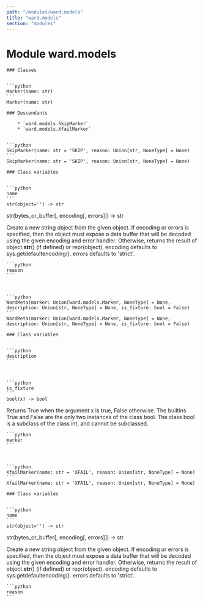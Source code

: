 ```yaml
---
path: "/modules/ward.models"
title: "ward.models"
section: "modules"
---
```


Module ward.models
==================

    ### Classes

        
    ```python
    Marker(name: str)
    ```
    Marker(name: str)

    ### Descendants

        * `ward.models.SkipMarker`
        * `ward.models.XfailMarker`

        
    ```python
    SkipMarker(name: str = 'SKIP', reason: Union[str, NoneType] = None)
    ```
    SkipMarker(name: str = 'SKIP', reason: Union[str, NoneType] = None)

    ### Class variables

        
    ```python
    name
    ```
    str(object='') -> str
str(bytes_or_buffer[, encoding[, errors]]) -> str

Create a new string object from the given object. If encoding or
errors is specified, then the object must expose a data buffer
that will be decoded using the given encoding and error handler.
Otherwise, returns the result of object.__str__() (if defined)
or repr(object).
encoding defaults to sys.getdefaultencoding().
errors defaults to 'strict'.

        
    ```python
    reason
    ```
    

        
    ```python
    WardMeta(marker: Union[ward.models.Marker, NoneType] = None, description: Union[str, NoneType] = None, is_fixture: bool = False)
    ```
    WardMeta(marker: Union[ward.models.Marker, NoneType] = None, description: Union[str, NoneType] = None, is_fixture: bool = False)

    ### Class variables

        
    ```python
    description
    ```
    

        
    ```python
    is_fixture
    ```
    bool(x) -> bool

Returns True when the argument x is true, False otherwise.
The builtins True and False are the only two instances of the class bool.
The class bool is a subclass of the class int, and cannot be subclassed.

        
    ```python
    marker
    ```
    

        
    ```python
    XfailMarker(name: str = 'XFAIL', reason: Union[str, NoneType] = None)
    ```
    XfailMarker(name: str = 'XFAIL', reason: Union[str, NoneType] = None)

    ### Class variables

        
    ```python
    name
    ```
    str(object='') -> str
str(bytes_or_buffer[, encoding[, errors]]) -> str

Create a new string object from the given object. If encoding or
errors is specified, then the object must expose a data buffer
that will be decoded using the given encoding and error handler.
Otherwise, returns the result of object.__str__() (if defined)
or repr(object).
encoding defaults to sys.getdefaultencoding().
errors defaults to 'strict'.

        
    ```python
    reason
    ```